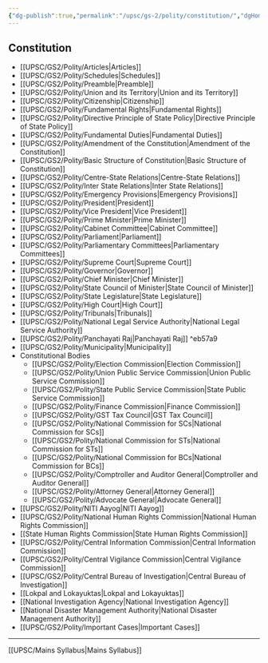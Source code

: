 ```yaml
---
{"dg-publish":true,"permalink":"/upsc/gs-2/polity/constitution/","dgHomeLink":true,"dgPassFrontmatter":false}
---
```


## Constitution
- [[UPSC/GS2/Polity/Articles|Articles]]
- [[UPSC/GS2/Polity/Schedules|Schedules]]
- [[UPSC/GS2/Polity/Preamble|Preamble]]
- [[UPSC/GS2/Polity/Union and its Territory|Union and its Territory]]
- [[UPSC/GS2/Polity/Citizenship|Citizenship]]
- [[UPSC/GS2/Polity/Fundamental Rights|Fundamental Rights]]
- [[UPSC/GS2/Polity/Directive Principle of State Policy|Directive Principle of State Policy]]
- [[UPSC/GS2/Polity/Fundamental Duties|Fundamental Duties]]
- [[UPSC/GS2/Polity/Amendment of the Constitution|Amendment of the Constitution]]
- [[UPSC/GS2/Polity/Basic Structure of Constitution|Basic Structure of Constitution]] 
- [[UPSC/GS2/Polity/Centre-State Relations|Centre-State Relations]]
- [[UPSC/GS2/Polity/Inter State Relations|Inter State Relations]]
- [[UPSC/GS2/Polity/Emergency Provisions|Emergency Provisions]]
- [[UPSC/GS2/Polity/President|President]]
- [[UPSC/GS2/Polity/Vice President|Vice President]]
- [[UPSC/GS2/Polity/Prime Minister|Prime Minister]]
- [[UPSC/GS2/Polity/Cabinet Committee|Cabinet Committee]]
- [[UPSC/GS2/Polity/Parliament|Parliament]]
- [[UPSC/GS2/Polity/Parliamentary Committees|Parliamentary Committees]]
- [[UPSC/GS2/Polity/Supreme Court|Supreme Court]]
- [[UPSC/GS2/Polity/Governor|Governor]]
- [[UPSC/GS2/Polity/Chief Minister|Chief Minister]]
- [[UPSC/GS2/Polity/State Council of Minister|State Council of Minister]]
- [[UPSC/GS2/Polity/State Legislature|State Legislature]]
- [[UPSC/GS2/Polity/High Court|High Court]]
- [[UPSC/GS2/Polity/Tribunals|Tribunals]]
- [[UPSC/GS2/Polity/National Legal Service Authority|National Legal Service Authority]]
- [[UPSC/GS2/Polity/Panchayati Raj|Panchayati Raj]] ^eb57a9
- [[UPSC/GS2/Polity/Municipality|Municipality]]
- Constitutional Bodies
	- [[UPSC/GS2/Polity/Election Commission|Election Commission]]
	- [[UPSC/GS2/Polity/Union Public Service Commission|Union Public Service Commission]]
	- [[UPSC/GS2/Polity/State Public Service Commission|State Public Service Commission]]
	- [[UPSC/GS2/Polity/Finance Commission|Finance Commission]]
	- [[UPSC/GS2/Polity/GST Tax Council|GST Tax Council]]
	- [[UPSC/GS2/Polity/National Commission for SCs|National Commission for SCs]]
	- [[UPSC/GS2/Polity/National Commission for STs|National Commission for STs]]
	- [[UPSC/GS2/Polity/National Commission for BCs|National Commission for BCs]]
	- [[UPSC/GS2/Polity/Comptroller and Auditor General|Comptroller and Auditor General]]
	- [[UPSC/GS2/Polity/Attorney General|Attorney General]]
	- [[UPSC/GS2/Polity/Advocate General|Advocate General]]
- [[UPSC/GS2/Polity/NITI Aayog|NITI Aayog]]
- [[UPSC/GS2/Polity/National Human Rights Commission|National Human Rights Commission]]
- [[State Human Rights Commission|State Human Rights Commission]]
- [[UPSC/GS2/Polity/Central Information Commission|Central Information Commission]]
- [[UPSC/GS2/Polity/Central Vigilance Commission|Central Vigilance Commission]]
- [[UPSC/GS2/Polity/Central Bureau of Investigation|Central Bureau of Investigation]]
- [[Lokpal and Lokayuktas|Lokpal and Lokayuktas]]
- [[National Investigation Agency|National Investigation Agency]]
- [[National Disaster Management Authority|National Disaster Management Authority]]
- [[UPSC/GS2/Polity/Important Cases|Important Cases]]


---

[[UPSC/Mains Syllabus|Mains Syllabus]]
